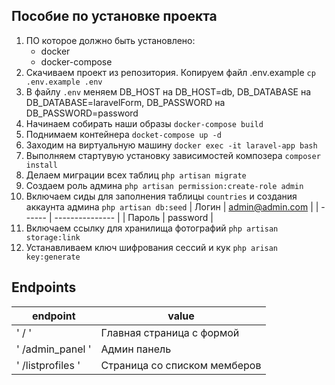 ## Пособие по установке проекта

1. ПО которое должно быть установлено:
   - docker
   - docker-compose
2. Скачиваем проект из репозитория. Копируем файл .env.example `cp .env.example .env`
3. В файлу `.env` меняем DB_HOST на DB_HOST=db, DB_DATABASE на DB_DATABASE=laravelForm, DB_PASSWORD на DB_PASSWORD=password
4. Начинаем собирать наши образы `docker-compose build`
5. Поднимаем контейнера `docket-compose up -d`
6. Заходим на виртуальную машину `docker exec -it laravel-app bash`
7. Выполняем стартувую установку зависимостей композера `composer install`
8. Делаем миграции всех таблиц `php artisan migrate`
9. Создаем роль админа `php artisan permission:create-role admin`
10. Включаем сиды для заполнения таблицы `countries` и создания аккаунта админа `php artisan db:seed`
    | Логин  | admin@admin.com |
    | ------ | --------------- |
    | Пароль | password        |
11. Включаем ссылку для хранилища фотографий `php artisan storage:link`
12. Устанавливаем ключ шифрования сессий и кук `php arisan key:generate`


## Endpoints
|endpoint         |value                       |
|-----------------|----------------------------|
| ' / '           |Главная страница с формой   |
|' /admin_panel ' |Админ панель                |
|' /listprofiles '|Страница со списком мемберов|

